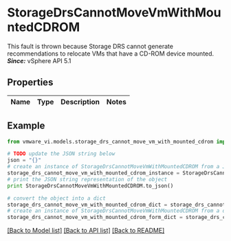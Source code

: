 # StorageDrsCannotMoveVmWithMountedCDROM

This fault is thrown because Storage DRS cannot generate recommendations to relocate VMs that have a CD-ROM device mounted.  ***Since:*** vSphere API 5.1 

## Properties
Name | Type | Description | Notes
------------ | ------------- | ------------- | -------------

## Example

```python
from vmware_vi.models.storage_drs_cannot_move_vm_with_mounted_cdrom import StorageDrsCannotMoveVmWithMountedCDROM

# TODO update the JSON string below
json = "{}"
# create an instance of StorageDrsCannotMoveVmWithMountedCDROM from a JSON string
storage_drs_cannot_move_vm_with_mounted_cdrom_instance = StorageDrsCannotMoveVmWithMountedCDROM.from_json(json)
# print the JSON string representation of the object
print StorageDrsCannotMoveVmWithMountedCDROM.to_json()

# convert the object into a dict
storage_drs_cannot_move_vm_with_mounted_cdrom_dict = storage_drs_cannot_move_vm_with_mounted_cdrom_instance.to_dict()
# create an instance of StorageDrsCannotMoveVmWithMountedCDROM from a dict
storage_drs_cannot_move_vm_with_mounted_cdrom_form_dict = storage_drs_cannot_move_vm_with_mounted_cdrom.from_dict(storage_drs_cannot_move_vm_with_mounted_cdrom_dict)
```
[[Back to Model list]](../README.md#documentation-for-models) [[Back to API list]](../README.md#documentation-for-api-endpoints) [[Back to README]](../README.md)



